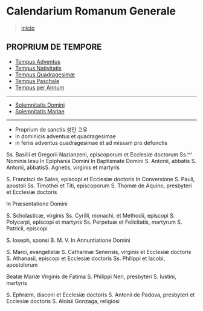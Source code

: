 # Calendarium Romanum Generale
> [inicio](./README.md)

## PROPRIUM DE TEMPORE
* [Tempus Adventus](./lc/LA.md)
* [Tempus Nativitatis](./lc/LN.md)
* [Tempus Quadragesimæ](./lc/LQ.md)
* [Tempus Paschale](./lc/LP.md)
* [Tempus per Annum](./lc/LH.md)

----

* [Solemnitatis Domini](./lc/LD.md)
* [Solemnitatis Mariae](./lc/LM.md)

----
* Proprium de sanctis 성인 고유
* in dominicis adventus et quadragesimae  
* in feriis adventus quadragesimae et ad missam pro defunctis

Ss. Basilii et Gregorii Nazianzeni, episcoporum et Ecclesiæ doctorum
Ss.ᵐⁱ Nominis Iesu
In Epiphania Domini
 In Baptismate Domini
S. Antonii, abbatis
S. Antonii, abbatisS. Agnetis, virginis et martyris


S. Francisci de Sales, episcopi et Ecclesiæ doctoris
 In Conversione S. Pauli, apostoli
Ss. Timothei et Titi, episcoporum
S. Thomæ de Aquino, presbyteri et Ecclesiæ doctoris






In Præsentatione Domini

S. Scholasticæ, virginis
Ss. Cyrilli, monachi, et Methodii, episcopi
S. Polycarpi, episcopi et martyris
Ss. Perpetuæ et Felicitatis, martyrum
S. Patricii, episcopi


S. Ioseph, sponsi B. M. V.
In Annuntiatione Domini





S. Marci, evangelistæ
S. Catharinæ Senensis, virginis et Ecclesiæ doctoris
S. Athanasii, episcopi et Ecclesiæ doctoris
Ss. Philippi et Iacobi, apostolorum




 Beatæ Mariæ Virginis de Fatima
  S. Philippi Neri, presbyteri
S. Iustini, martyris

 S. Ephræm, diaconi et Ecclesiæ doctoris
S. Antonii de Padova, presbyteri et Ecclesiæ doctoris
S. Aloisii Gonzaga, religiosi

